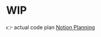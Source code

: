 # WIP

:point_right: actual code plan [Notion Planning](https://hissing-meerkat-211.notion.site/Tech-Test-DevQuest-0c6ef4a66477431aafecf084118c6208)

